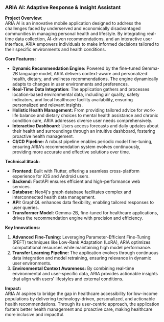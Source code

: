 ### ARIA AI: Adaptive Response & Insight Assistant  

**Project Overview:**  
ARIA AI is an innovative mobile application designed to address the challenges faced by underserved and economically disadvantaged communities in managing personal health and lifestyle. By integrating real-time data collection, AI-driven recommendations, and an interactive user interface, ARIA empowers individuals to make informed decisions tailored to their specific environments and health conditions.  

**Core Features:**  
- **Dynamic Recommendation Engine:** Powered by the fine-tuned Gemma-2B language model, ARIA delivers context-aware and personalized health, dietary, and wellness recommendations. The engine dynamically adapts to changes in user environments and preferences.  
- **Real-Time Data Integration:** The application gathers and processes location-based environmental data, including air quality, safety indicators, and local healthcare facility availability, ensuring personalized and relevant insights.  
- **Holistic Health Management:** From providing tailored advice for work-life balance and dietary choices to mental health assistance and chronic condition care, ARIA addresses diverse user needs comprehensively.  
- **Interactive Dashboard:** Users access forecasts and daily updates about their health and surroundings through an intuitive dashboard, fostering proactive health management.  
- **CI/CD Pipeline:** A robust pipeline enables periodic model fine-tuning, ensuring ARIA's recommendation system evolves continuously, providing more accurate and effective solutions over time.  

**Technical Stack:**  
- **Frontend:** Built with Flutter, offering a seamless cross-platform experience for iOS and Android users.  
- **Backend:** FastAPI ensures efficient and high-performance web services.  
- **Database:** Neo4j's graph database facilitates complex and interconnected health data management.  
- **API:** GraphQL enhances data flexibility, enabling tailored responses to user queries.  
- **Transformer Model:** Gemma-2B, fine-tuned for healthcare applications, drives the recommendation engine with precision and efficiency.  

**Key Innovations:**  
1. **Advanced Fine-Tuning:** Leveraging Parameter-Efficient Fine-Tuning (PEFT) techniques like Low-Rank Adaptation (LoRA), ARIA optimizes computational resources while maintaining high model performance.  
2. **Transfer Learning Pipeline:** The application evolves through continuous data integration and model retraining, ensuring relevance in dynamic user environments.  
3. **Environmental Context Awareness:** By combining real-time environmental and user-specific data, ARIA provides actionable insights that align with users' lifestyles and external conditions.  

**Impact:**  
ARIA AI aspires to bridge the gap in healthcare accessibility for low-income populations by delivering technology-driven, personalized, and actionable health recommendations. Through its user-centric approach, the application fosters better health management and proactive care, making healthcare more inclusive and impactful.  
